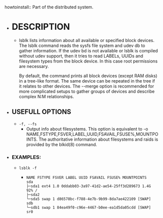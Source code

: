 howtoinstall:: Part of the distributed system.

- # DESCRIPTION
	- lsblk lists information about all available or specified block devices.  The lsblk command reads the sysfs file system and udev db to gather information.  If the udev bd is not available or lsblk is compiled without udev support, then it tries to read LABELs, UUIDs and filesystem types from the block device. In this case root permissions are necessary.
	  
	  By default, the command prints all block devices (except RAM disks) in a tree-like format. The same device can be repeated in the tree if it relates to other devices. The --merge option is recommended for more complicated setups to gather groups of devices and describe complex N:M relationships.
- ## USEFULL OPTIONS
	- `-f, --fs`
		- Output info about filesystems. This option is equivalent to -o NAME,FSTYPE,FSVER,LABEL,UUID,FSAVAIL,FSUSE%,MOUNTPOINTS. The authoritative information about filesystems and raids is provided by the blkid(8) command.
- ### EXAMPLES:
	- `lsblk -f`
		- ```
		  NAME FSTYPE FSVER LABEL UUID FSAVAIL FSUSE% MOUNTPOINTS
		  sda
		  ├─sda1 ext4 1.0 0ddabb03-3a97-41d2-ae54-25ff3d289673 1.4G 92% /
		  ├─sda2
		  └─sda5 swap 1 d86578bc-f788-4e7b-9b99-8da7ae422109 [SWAP]
		  sdb
		  └─sdb1 swap 1 84ea49f0-c96e-4467-b0ee-ea1d5da05cdd [SWAP]
		  sr0
		  ```